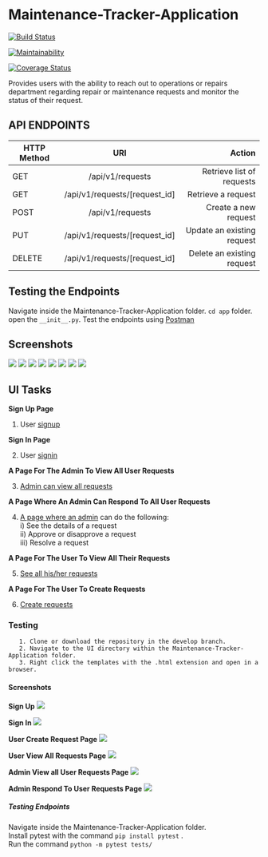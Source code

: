 # Maintenance-Tracker-Application 
[![Build Status](https://travis-ci.com/RuthNjeri/Maintenance-Tracker-Application.svg?branch=develop)](https://travis-ci.com/RuthNjeri/Maintenance-Tracker-Application)

[![Maintainability](https://api.codeclimate.com/v1/badges/d144cfc546fdaac3ff35/maintainability)](https://codeclimate.com/github/RuthNjeri/Maintenance-Tracker-Application/maintainability)

[![Coverage Status](https://coveralls.io/repos/github/RuthNjeri/Maintenance-Tracker-Application/badge.svg?branch=develop)](https://coveralls.io/github/RuthNjeri/Maintenance-Tracker-Application?branch=develop)

Provides users with the ability to reach out to operations or repairs department regarding repair or maintenance requests and monitor the status of their request.

## API ENDPOINTS ##
| HTTP Method   | URI                          | Action                    |
| ------------- |:----------------------------:|--------------------------:|
| GET	          |/api/v1/requests	             |Retrieve list of requests  |  
| GET           |/api/v1/requests/[request_id] |Retrieve a request         |  
| POST          |/api/v1/requests              |Create a new request       |   
| PUT           |/api/v1/requests/[request_id] |Update an existing request |       
| DELETE        |/api/v1/requests/[request_id] |Delete an existing request | 

## Testing the Endpoints
Navigate inside the Maintenance-Tracker-Application folder. `cd app` folder. open the `__init__.py`. Test the endpoints using [Postman](https://www.getpostman.com/)

## Screenshots
![](http://res.cloudinary.com/dqvk8ugtp/image/upload/v1527927992/Specificreq_txelnk.png)
![](http://res.cloudinary.com/dqvk8ugtp/image/upload/v1527927992/newrequestcreated_enaeaq.png)
![](http://res.cloudinary.com/dqvk8ugtp/image/upload/v1527927991/Login2_nkcuye.png)
![](http://res.cloudinary.com/dqvk8ugtp/image/upload/v1527927991/GetNew_specific_user_request_zst783.png)
![](http://res.cloudinary.com/dqvk8ugtp/image/upload/v1527927991/PutReq_qlalpa.png)
![](http://res.cloudinary.com/dqvk8ugtp/image/upload/v1527927991/DeleteReq_rceurt.png)
![](http://res.cloudinary.com/dqvk8ugtp/image/upload/v1527927991/User1_enw9uw.png)
![](http://res.cloudinary.com/dqvk8ugtp/image/upload/v1527927992/user2_g1zzgo.png)

## UI Tasks ##

**Sign Up Page**<br/>

1. User [signup](https://ruthnjeri.github.io/Maintenance-Tracker-Application/UI/signUp.html)<br/>  

**Sign In Page**<br/>
 
2. User [signin](https://ruthnjeri.github.io/Maintenance-Tracker-Application/UI/signIn.html)<br/>

**A Page For The Admin To View All User Requests**<br/>

3. [Admin can view all requests](https://ruthnjeri.github.io/Maintenance-Tracker-Application/UI/AdminPage.html)<br/>

**A Page Where An Admin Can Respond To All User Requests**<br/>

4. [A page where an admin](https://ruthnjeri.github.io/Maintenance-Tracker-Application/UI/AdminRespondRequests.html) can do the following:<br />
    i)   See the details of a request<br />
    ii)  Approve or disapprove a request<br />
    iii) Resolve a request<br />

**A Page For The User To View All Their Requests**<br>

5. [See all his/her requests](https://ruthnjeri.github.io/Maintenance-Tracker-Application/UI/UserRequests.html)<br />

**A Page For The User To Create Requests**<br/>

6. [Create requests](https://ruthnjeri.github.io/Maintenance-Tracker-Application/UI/createRequest.html)<br />

### Testing ###

```
   1. Clone or download the repository in the develop branch. 
   2. Navigate to the UI directory within the Maintenance-Tracker-Application folder.
   3. Right click the templates with the .html extension and open in a browser.
```
#### Screenshots ####

**Sign Up**
![](http://res.cloudinary.com/dqvk8ugtp/image/upload/v1527539522/Signup_stlonp.png)

**Sign In**
![](http://res.cloudinary.com/dqvk8ugtp/image/upload/v1527539522/Signin_biwjzt.png)

**User Create Request Page**
![](http://res.cloudinary.com/dqvk8ugtp/image/upload/v1527539521/CreateRequest_dpajio.png)

**User View All Requests Page**
![](http://res.cloudinary.com/dqvk8ugtp/image/upload/v1527539522/UserViewAllRequests_izyykh.png)

**Admin View all User Requests Page**
![](http://res.cloudinary.com/dqvk8ugtp/image/upload/v1527539522/AdminViewAllReq_ihjn5f.png)

**Admin Respond To User Requests Page**
![](http://res.cloudinary.com/dqvk8ugtp/image/upload/v1527539522/AdminRespondTorequests_fnuz6m.png)
   
##### Testing Endpoints #####
Navigate inside the Maintenance-Tracker-Application folder.<br>
Install pytest with the command `pip install pytest` .<br>
Run the command ```python -m pytest tests/```

   
   
   
   

